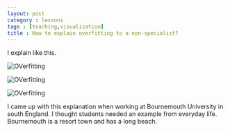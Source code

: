 ```yaml
---
layout: post
category : lessons
tags : [teaching,visualization]
title : How to explain overfitting to a non-specialist?
---
```


I explain like this.

![OVerfitting](http://zliobaite.github.io/assets/overfitting1.jpg)

![OVerfitting](http://zliobaite.github.io/assets/overfitting2.jpg)

![OVerfitting](http://zliobaite.github.io/assets/overfitting3.jpg)

I came up with this explanation when working at Bournemouth University in south England. I thought students needed an example from everyday life. Bournemouth is a resort town and has a long beach. 